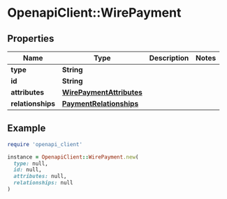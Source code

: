 # OpenapiClient::WirePayment

## Properties

| Name | Type | Description | Notes |
| ---- | ---- | ----------- | ----- |
| **type** | **String** |  |  |
| **id** | **String** |  |  |
| **attributes** | [**WirePaymentAttributes**](WirePaymentAttributes.md) |  |  |
| **relationships** | [**PaymentRelationships**](PaymentRelationships.md) |  |  |

## Example

```ruby
require 'openapi_client'

instance = OpenapiClient::WirePayment.new(
  type: null,
  id: null,
  attributes: null,
  relationships: null
)
```

